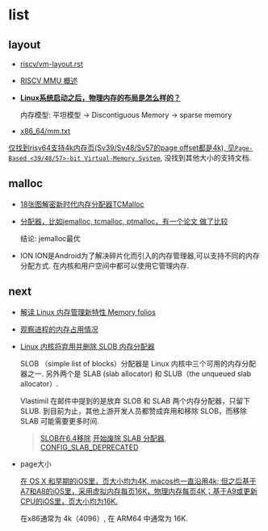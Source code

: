 # list
## layout
- [riscv/vm-layout.rst](https://elixir.bootlin.com/linux/v6.4-rc7/source/Documentation/riscv/vm-layout.rst)
- [RISCV MMU 概述](https://tinylab.org/riscv-mmu/)
- [**Linux系统启动之后，物理内存的布局是怎么样的？**](https://www.zhihu.com/question/274054284)

	内存模型: 平坦模型 -> Discontiguous Memory -> sparse memory

- [x86_64/mm.txt](https://elixir.bootlin.com/linux/v4.20.17/source/Documentation/x86/x86_64/mm.txt)

[仅找到risv64支持4k内存页(Sv39/Sv48/Sv57的page offset都是4k), 见`Page-Based <39/48/57>-bit Virtual-Memory System`](https://five-embeddev.com/riscv-isa-manual/latest/supervisor.html), 没找到其他大小的支持文档.

## malloc
- [18张图解密新时代内存分配器TCMalloc](http://tigerb.cn/2021/01/31/go-base/tcmalloc/)
- [分配器，比如jemalloc, tcmalloc, ptmalloc，有一个论文 做了比较](https://adms-conf.org/2019-camera-ready/durner_adms19.pdf)

	结论: jemalloc最优
- ION
	ION是Android为了解决碎片化而引入的内存管理器,可以支持不同的内存分配方式. 在内核和用户空间中都可以使用它管理内存.

## next
- [解读 Linux 内存管理新特性 Memory folios](https://cloud.tencent.com/developer/news/1159073)
- [观察进程的内存占用情况](https://www.cnblogs.com/bravery/archive/2012/06/27/2560611.html)
- [Linux 内核将弃用并删除 SLOB 内存分配器](https://www.oschina.net/news/217107/linux-wants-to-drop-slob)

	SLOB （simple list of blocks）分配器是 Linux 内核中三个可用的内存分配器之一. 另外两个是 SLAB (slab allocator) 和 SLUB（the unqueued slab allocator）.

	Vlastimil 在邮件中提到的是放弃 SLOB 和 SLAB 两个内存分配器，只留下 SLUB. 到目前为止，其他上游开发人员都赞成弃用和移除 SLOB，而移除 SLAB 可能需要更多时间.

	> [SLOB在6.4移除](https://www.solidot.org/story?sid=75338)
	> [开始废除 SLAB 分配器](https://www.oschina.net/news/248695/linux-6-5-rc1-released), [CONFIG_SLAB_DEPRECATED](https://www.phoronix.com/news/SLAB-Officially-Deprecated)
- page大小

	[在 OS X 和早期的iOS里，页大小均为4K, macos也一直沿用4k; 但之后基于A7和A8的iOS里，采用虚拟内存每页16K，物理内存每页4K；基于A9或更新CPU的iOS里，页大小均为16K.](https://www.jianshu.com/p/961d819096a7)

	在x86通常为 4k（4096）, 在 ARM64 中通常为 16K.